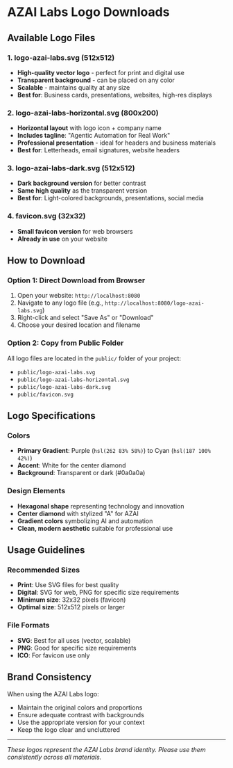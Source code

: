 # AZAI Labs Logo Downloads

## Available Logo Files

### 1. **logo-azai-labs.svg** (512x512)
- **High-quality vector logo** - perfect for print and digital use
- **Transparent background** - can be placed on any color
- **Scalable** - maintains quality at any size
- **Best for**: Business cards, presentations, websites, high-res displays

### 2. **logo-azai-labs-horizontal.svg** (800x200)
- **Horizontal layout** with logo icon + company name
- **Includes tagline**: "Agentic Automation for Real Work"
- **Professional presentation** - ideal for headers and business materials
- **Best for**: Letterheads, email signatures, website headers

### 3. **logo-azai-labs-dark.svg** (512x512)
- **Dark background version** for better contrast
- **Same high quality** as the transparent version
- **Best for**: Light-colored backgrounds, presentations, social media

### 4. **favicon.svg** (32x32)
- **Small favicon version** for web browsers
- **Already in use** on your website

## How to Download

### Option 1: Direct Download from Browser
1. Open your website: `http://localhost:8080`
2. Navigate to any logo file (e.g., `http://localhost:8080/logo-azai-labs.svg`)
3. Right-click and select "Save As" or "Download"
4. Choose your desired location and filename

### Option 2: Copy from Public Folder
All logo files are located in the `public/` folder of your project:
- `public/logo-azai-labs.svg`
- `public/logo-azai-labs-horizontal.svg`
- `public/logo-azai-labs-dark.svg`
- `public/favicon.svg`

## Logo Specifications

### Colors
- **Primary Gradient**: Purple (`hsl(262 83% 58%)`) to Cyan (`hsl(187 100% 42%)`)
- **Accent**: White for the center diamond
- **Background**: Transparent or dark (#0a0a0a)

### Design Elements
- **Hexagonal shape** representing technology and innovation
- **Center diamond** with stylized "A" for AZAI
- **Gradient colors** symbolizing AI and automation
- **Clean, modern aesthetic** suitable for professional use

## Usage Guidelines

### Recommended Sizes
- **Print**: Use SVG files for best quality
- **Digital**: SVG for web, PNG for specific size requirements
- **Minimum size**: 32x32 pixels (favicon)
- **Optimal size**: 512x512 pixels or larger

### File Formats
- **SVG**: Best for all uses (vector, scalable)
- **PNG**: Good for specific size requirements
- **ICO**: For favicon use only

## Brand Consistency

When using the AZAI Labs logo:
- Maintain the original colors and proportions
- Ensure adequate contrast with backgrounds
- Use the appropriate version for your context
- Keep the logo clear and uncluttered

---

*These logos represent the AZAI Labs brand identity. Please use them consistently across all materials.*
